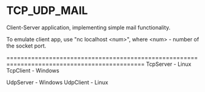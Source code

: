 # TCP_UDP_MAIL
Client-Server application, implementing simple mail functionality.

To emulate client app, use "nc localhost \<num\>", where \<num\> - number of the socket port.

=============================================================================================
TcpServer - Linux
TcpClient - Windows

UdpServer - Windows
UdpClient - Linux

